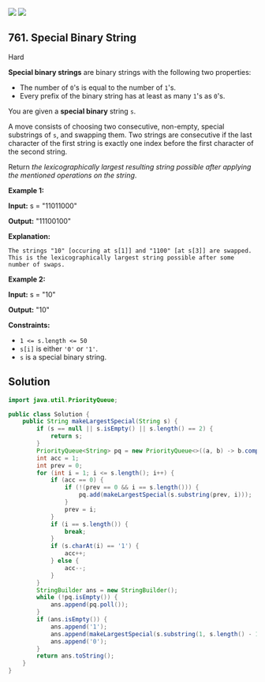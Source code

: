 [![](https://img.shields.io/github/stars/javadev/LeetCode-in-Java?label=Stars&style=flat-square)](https://github.com/javadev/LeetCode-in-Java)
[![](https://img.shields.io/github/forks/javadev/LeetCode-in-Java?label=Fork%20me%20on%20GitHub%20&style=flat-square)](https://github.com/javadev/LeetCode-in-Java/fork)

## 761\. Special Binary String

Hard

**Special binary strings** are binary strings with the following two properties:

*   The number of `0`'s is equal to the number of `1`'s.
*   Every prefix of the binary string has at least as many `1`'s as `0`'s.

You are given a **special binary** string `s`.

A move consists of choosing two consecutive, non-empty, special substrings of `s`, and swapping them. Two strings are consecutive if the last character of the first string is exactly one index before the first character of the second string.

Return _the lexicographically largest resulting string possible after applying the mentioned operations on the string_.

**Example 1:**

**Input:** s = "11011000"

**Output:** "11100100"

**Explanation:**

    The strings "10" [occuring at s[1]] and "1100" [at s[3]] are swapped.
    This is the lexicographically largest string possible after some number of swaps. 

**Example 2:**

**Input:** s = "10"

**Output:** "10"

**Constraints:**

*   `1 <= s.length <= 50`
*   `s[i]` is either `'0'` or `'1'`.
*   `s` is a special binary string.

## Solution

```java
import java.util.PriorityQueue;

public class Solution {
    public String makeLargestSpecial(String s) {
        if (s == null || s.isEmpty() || s.length() == 2) {
            return s;
        }
        PriorityQueue<String> pq = new PriorityQueue<>((a, b) -> b.compareTo(a));
        int acc = 1;
        int prev = 0;
        for (int i = 1; i <= s.length(); i++) {
            if (acc == 0) {
                if (!(prev == 0 && i == s.length())) {
                    pq.add(makeLargestSpecial(s.substring(prev, i)));
                }
                prev = i;
            }
            if (i == s.length()) {
                break;
            }
            if (s.charAt(i) == '1') {
                acc++;
            } else {
                acc--;
            }
        }
        StringBuilder ans = new StringBuilder();
        while (!pq.isEmpty()) {
            ans.append(pq.poll());
        }
        if (ans.isEmpty()) {
            ans.append('1');
            ans.append(makeLargestSpecial(s.substring(1, s.length() - 1)));
            ans.append('0');
        }
        return ans.toString();
    }
}
```